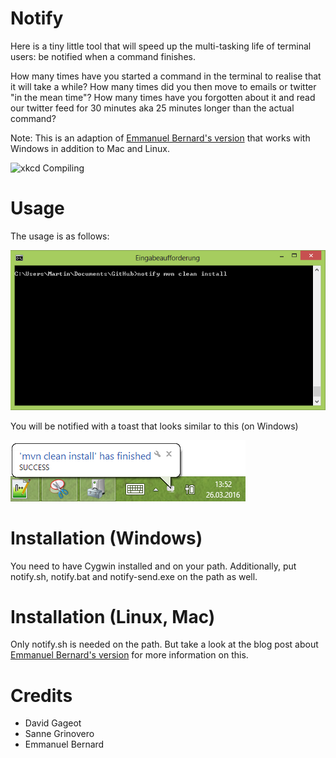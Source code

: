 Notify
======

Here is a tiny little tool that will speed up the multi-tasking life of terminal users: be notified when a command finishes.

How many times have you started a command in the terminal to realise that it will take a while? How many times did you then move to emails or twitter "in the mean time"? How many times have you forgotten about it and read our twitter feed for 30 minutes aka 25 minutes longer than the actual command?

Note: This is an adaption of [Emmanuel Bernard's version](https://emmanuelbernard.com/blog/2015/03/26/being-notified-when-commands-end "Emmanuel Bernard: Get notified when terminal commands end") that works with Windows in addition to Mac and Linux.

![xkcd Compiling](https://imgs.xkcd.com/comics/compiling.png)

Usage
=====

The usage is as follows:

![Console call](images/notify_call.png)

You will be notified with a toast that looks similar to this (on Windows)

![Popup on Windows](images/toast.png)

Installation (Windows)
======================

You need to have Cygwin installed and on your path. Additionally, put notify.sh, notify.bat and notify-send.exe on the path as well.

Installation (Linux, Mac)
=========================

Only notify.sh is needed on the path. But take a look at the blog post about [Emmanuel Bernard's version](https://emmanuelbernard.com/blog/2015/03/26/being-notified-when-commands-end "Emmanuel Bernard: Get notified when terminal commands end") for more information on this.

Credits
=======

- David Gageot
- Sanne Grinovero
- Emmanuel Bernard
